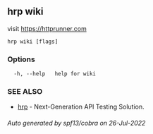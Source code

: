 ## hrp wiki

visit https://httprunner.com

```
hrp wiki [flags]
```

### Options

```
  -h, --help   help for wiki
```

### SEE ALSO

* [hrp](hrp.md)	 - Next-Generation API Testing Solution.

###### Auto generated by spf13/cobra on 26-Jul-2022

